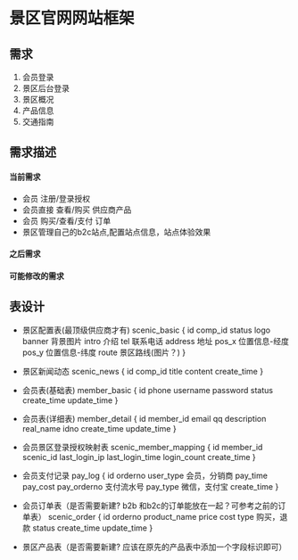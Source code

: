 # 景区官网网站框架

## 需求
1. 会员登录
2. 景区后台登录
3. 景区概况
4. 产品信息
5. 交通指南

## 需求描述

#### 当前需求
- 会员 注册/登录授权
- 会员直接 查看/购买 供应商产品
- 会员 购买/查看/支付 订单
- 景区管理自己的b2c站点,配置站点信息，站点体验效果

#### 之后需求

#### 可能修改的需求

## 表设计
- 景区配置表(最顶级供应商才有)
scenic_basic {
    id
    comp_id
    status
    logo
    banner 背景图片
    intro 介绍
    tel 联系电话
    address 地址
    pos_x 位置信息-经度
    pos_y 位置信息-纬度
    route 景区路线(图片？)
}

- 景区新闻动态
scenic_news {
    id
    comp_id
    title
    content
    create_time
}

- 会员表(基础表)
member_basic {
    id
    phone
    username
    password
    status
    create_time
    update_time
}

- 会员表(详细表)
member_detail {
    id
    member_id
    email
    qq
    description
    real_name
    idno
    create_time
    update_time
}

- 会员景区登录授权映射表
scenic_member_mapping {
    id
    member_id
    scenic_id
    last_login_ip
    last_login_time
    login_count
    create_time
}

- 会员支付记录
pay_log {
    id
    orderno
    user_type 会员，分销商
    pay_time 
    pay_cost
    pay_orderno 支付流水号
    pay_type 微信，支付宝
    create_time
}

- 会员订单表（是否需要新建? b2b 和b2c的订单能放在一起？可参考之前的订单表）
scenic_order {
    id
    orderno
    product_name
    price
    cost
    type 购买，退款
    status
    create_time
    update_time
}

- 景区产品表（是否需要新建? 应该在原先的产品表中添加一个字段标识即可）
